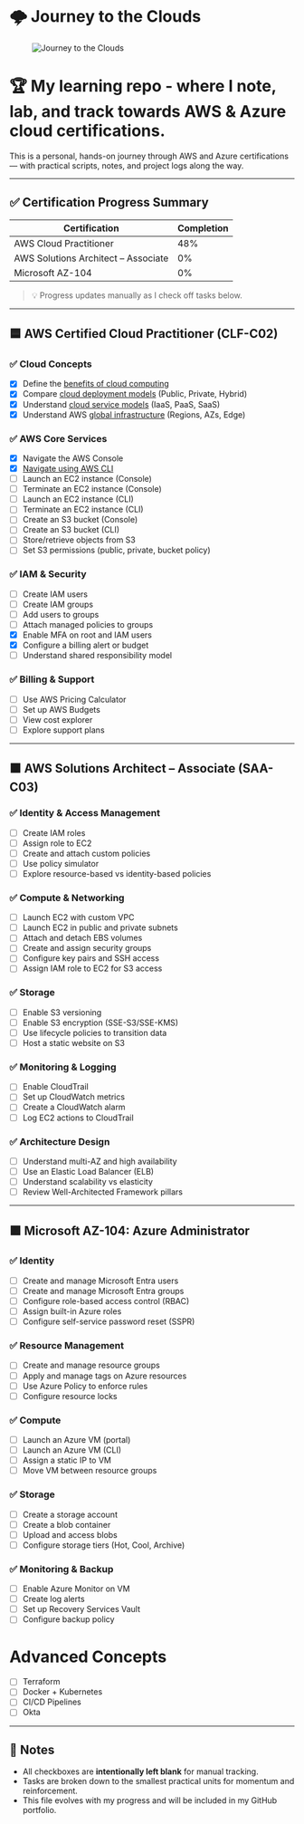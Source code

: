 # 🌩️ Journey to the Clouds

<figure>
  <img src="assets/Journey_to_the_Clouds.png" alt="Journey to the Clouds">
</figure>

# 🏆 My learning repo - where I note, lab, and track towards AWS &amp; Azure cloud certifications. 

This is a personal, hands-on journey through AWS and Azure certifications — with practical scripts, notes, and project logs along the way.

---

## ✅ Certification Progress Summary

| Certification | Completion |
|---------------|------------|
| AWS Cloud Practitioner | 48% |
| AWS Solutions Architect – Associate | 0% |
| Microsoft AZ-104 | 0% |

> 💡 Progress updates manually as I check off tasks below.

---

## 🟦 AWS Certified Cloud Practitioner (CLF-C02)

### ✅ Cloud Concepts
- [X] Define the [benefits of cloud computing](https://github.com/jonriggert/journey-to-the-clouds/blob/3e2b3ee095315385aaf765d8221157878cbe54a2/AWS/CLF-C02%20Cloud%20Practitioner/Notes/benefits-of-cloud-computing.md)
- [X] Compare [cloud deployment models](https://github.com/jonriggert/journey-to-the-clouds/blob/ef333e464e55880e0ef43897329a90e2c9ea2954/AWS/CLF-C02%20Cloud%20Practitioner/Notes/depoyment-models-public-private-hybrid.md) (Public, Private, Hybrid)
- [X] Understand [cloud service models](https://github.com/jonriggert/journey-to-the-clouds/blob/91ca4231dec73588c7016819acb738acab5efc26/AWS/CLF-C02%20Cloud%20Practitioner/Notes/cloud-service-models.md) (IaaS, PaaS, SaaS)
- [X] Understand AWS [global infrastructure](https://github.com/jonriggert/journey-to-the-clouds/blob/155ac037a26718945cdfeab8f52fdd55e441b3a1/AWS/CLF-C02%20Cloud%20Practitioner/Notes/global-infrastructure.md) (Regions, AZs, Edge)

### ✅ AWS Core Services
- [X] Navigate the AWS Console
- [X] [Navigate using AWS CLI](https://github.com/jonriggert/journey-to-the-clouds/blob/main/AWS/CLF-C02%20Cloud%20Practitioner/Notes/basic-navagation-commands.md)
- [ ] Launch an EC2 instance (Console)
- [ ] Terminate an EC2 instance (Console)
- [ ] Launch an EC2 instance (CLI)
- [ ] Terminate an EC2 instance (CLI)
- [ ] Create an S3 bucket (Console)
- [ ] Create an S3 bucket (CLI)
- [ ] Store/retrieve objects from S3
- [ ] Set S3 permissions (public, private, bucket policy)

### ✅ IAM & Security
- [ ] Create IAM users
- [ ] Create IAM groups
- [ ] Add users to groups
- [ ] Attach managed policies to groups
- [X] Enable MFA on root and IAM users
- [X] Configure a billing alert or budget
- [ ] Understand shared responsibility model

### ✅ Billing & Support
- [ ] Use AWS Pricing Calculator
- [ ] Set up AWS Budgets
- [ ] View cost explorer
- [ ] Explore support plans

---

## 🟧 AWS Solutions Architect – Associate (SAA-C03)

### ✅ Identity & Access Management
- [ ] Create IAM roles
- [ ] Assign role to EC2
- [ ] Create and attach custom policies
- [ ] Use policy simulator
- [ ] Explore resource-based vs identity-based policies

### ✅ Compute & Networking
- [ ] Launch EC2 with custom VPC
- [ ] Launch EC2 in public and private subnets
- [ ] Attach and detach EBS volumes
- [ ] Create and assign security groups
- [ ] Configure key pairs and SSH access
- [ ] Assign IAM role to EC2 for S3 access

### ✅ Storage
- [ ] Enable S3 versioning
- [ ] Enable S3 encryption (SSE-S3/SSE-KMS)
- [ ] Use lifecycle policies to transition data
- [ ] Host a static website on S3

### ✅ Monitoring & Logging
- [ ] Enable CloudTrail
- [ ] Set up CloudWatch metrics
- [ ] Create a CloudWatch alarm
- [ ] Log EC2 actions to CloudTrail

### ✅ Architecture Design
- [ ] Understand multi-AZ and high availability
- [ ] Use an Elastic Load Balancer (ELB)
- [ ] Understand scalability vs elasticity
- [ ] Review Well-Architected Framework pillars

---

## 🟪 Microsoft AZ-104: Azure Administrator

### ✅ Identity
- [ ] Create and manage Microsoft Entra users
- [ ] Create and manage Microsoft Entra groups
- [ ] Configure role-based access control (RBAC)
- [ ] Assign built-in Azure roles
- [ ] Configure self-service password reset (SSPR)

### ✅ Resource Management
- [ ] Create and manage resource groups
- [ ] Apply and manage tags on Azure resources
- [ ] Use Azure Policy to enforce rules
- [ ] Configure resource locks

### ✅ Compute
- [ ] Launch an Azure VM (portal)
- [ ] Launch an Azure VM (CLI)
- [ ] Assign a static IP to VM
- [ ] Move VM between resource groups

### ✅ Storage
- [ ] Create a storage account
- [ ] Create a blob container
- [ ] Upload and access blobs
- [ ] Configure storage tiers (Hot, Cool, Archive)

### ✅ Monitoring & Backup
- [ ] Enable Azure Monitor on VM
- [ ] Create log alerts
- [ ] Set up Recovery Services Vault
- [ ] Configure backup policy

# Advanced Concepts
- [ ] Terraform
- [ ] Docker + Kubernetes
- [ ] CI/CD Pipelines
- [ ] Okta

---

## 📌 Notes

- All checkboxes are **intentionally left blank** for manual tracking.
- Tasks are broken down to the smallest practical units for momentum and reinforcement.
- This file evolves with my progress and will be included in my GitHub portfolio.

